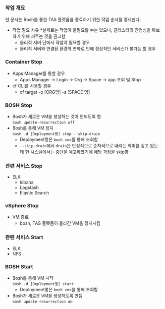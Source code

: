 ### 작업 개요
현 문서는 Bosh를 통한 TAS 플랫폼을 종료하기 위한 작업 순서를 명세한다.

- 작업 필요 사유
  *실제로는 작업이 불필요할 수는 있으나, 클러스터의 안정성을 확보하기 위해 꺼주는 것을 권고함
  - 물리적 서버 단에서 작업이 필요할 경우 
  - 물리적 서버와 연결된 환경의 변화로 인해 정상적인 서비스가 불가능 할 경우

### Container Stop
- Apps Manager를 통할 경우
  - Apps Manager -> Login -> Org -> Space -> app 조회 및 Stop
- cf CLI를 사용할 경우
  - cf target -o [ORG명] -s [SPACE 명]  

### BOSH Stop
- Bosh가 새로운 VM을 생성하는 것이 안되도록 함<br>
```bosh update-resurrection off```
- Bosh를 통해 VM 정지<br>
```bosh -d [Deployment명] stop --skip-drain```
  - Deployment명은 `bosh vms`를 통해 조회함
  - `--skip-drain`에서 `drain`은 안정적으로 순차적으로 내리는 의미를 갖고 있는데 현 시스템에서는 중단을 예고하였기에 해당 과정을 skip함

### 관련 서비스 Stop
- ELK
  - kibana
  - Logstash
  - Elastic Search

### vSphere Stop
- VM 종료
  - bosh, TAS 플랫폼이 올라간 VM을 정지시킴

### 관련 서비스 Start
- ELK
- NFS

### BOSH Start
- Bosh를 통해 VM 시작<br>
```bosh -d [Deployment명] start```
  - Deployment명은 `bosh vms`를 통해 조회함
- Bosh가 새로운 VM을 생성하도록 만듬<br>
```bosh update-resurrection on ```
